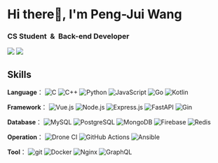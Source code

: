 # Hi there👋, I'm Peng-Jui Wang

### CS Student &nbsp;&&nbsp; Back-end Developer

![](https://github-profile-summary-cards.vercel.app/api/cards/stats?username=james5418&theme=tokyonight)
![](http://github-profile-summary-cards.vercel.app/api/cards/most-commit-language?username=james5418&theme=tokyonight)

## Skills

**Language**：
  ![C](https://img.shields.io/badge/C-%2300599C.svg?&logo=c&logoColor=white)
  ![C++](https://img.shields.io/badge/C%2B%2B-00599C?logo=c%2B%2B&logoColor=white)
  ![Python](https://img.shields.io/badge/Python-3670A0?&logo=python&logoColor=ffdd54)
  ![JavaScript](https://img.shields.io/badge/-JavaScript-F7DF1E?logo=javascript&logoColor=white)
  ![Go](https://img.shields.io/badge/GO-%2300ADD8.svg?logo=go&logoColor=white)
  ![Kotlin](https://img.shields.io/badge/Kotlin-%230095D5.svg?logo=kotlin&logoColor=white)

**Framework**：
  ![Vue.js](https://img.shields.io/badge/-Vue-4fc08d?style=flat&logo=vuedotjs&logoColor=fff)
  ![Node.js](https://img.shields.io/badge/Node.js-6DA55F?&logo=node.js&logoColor=white)
  ![Express.js](https://img.shields.io/badge/Express.js-%23404d59.svg?&logo=express&logoColor=%2361DAFB)
  ![FastAPI](https://img.shields.io/badge/FastAPI-005571?logo=fastapi)
  ![Gin](https://img.shields.io/badge/-Gin-00ADD8?link=https://github.com/gin-gonic/gin)

**Database**：
  ![MySQL](https://img.shields.io/badge/-MySQL-4479A1?logo=mysql&logoColor=white)
  ![PostgreSQL](https://img.shields.io/badge/PostgreSQL-316192?logo=postgresql&logoColor=white)
  ![MongoDB](https://img.shields.io/badge/MongoDB-4EA94B?logo=mongodb&logoColor=white)
  ![Firebase](https://img.shields.io/badge/Firebase-%23039BE5.svg?logo=firebase)
  ![Redis](https://img.shields.io/badge/Redis-%23DD0031.svg?logo=redis&logoColor=white)

**Operation**： 
  ![Drone CI](https://img.shields.io/badge/Drone_CI-212121?logo=drone&logoColor=white)
  ![GitHub Actions](https://img.shields.io/badge/Github%20Actions-%232671E5.svg?logo=githubactions&logoColor=white)
  ![Ansible](https://img.shields.io/badge/Ansible-%231A1918.svg?logo=ansible&logoColor=white)
  
 **Tool**： 
  ![git](https://img.shields.io/badge/-Git-F05032?logo=git&logoColor=white)
  ![Docker](https://img.shields.io/badge/Docker-%230db7ed.svg?logo=docker&logoColor=white)
  ![Nginx](https://img.shields.io/badge/Nginx-%23009639.svg?logo=nginx&logoColor=white)
  ![GraphQL](https://img.shields.io/badge/-GraphQL-E10098?logo=graphql&logoColor=white)

<!--
**james5418/james5418** is a ✨ _special_ ✨ repository because its `README.md` (this file) appears on your GitHub profile.

Here are some ideas to get you started:

- 🔭 I’m currently working on ...
- 🌱 I’m currently learning ...
- 👯 I’m looking to collaborate on ...
- 🤔 I’m looking for help with ...
- 💬 Ask me about ...
- 📫 How to reach me: ...
- 😄 Pronouns: ...
- ⚡ Fun fact: ...
-->
